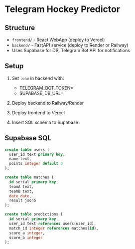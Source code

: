 # Telegram Hockey Predictor

## Structure

- `frontend/` - React WebApp (deploy to Vercel)
- `backend/` - FastAPI service (deploy to Render or Railway)
- Uses Supabase for DB, Telegram Bot API for notifications

## Setup

1. Set `.env` in backend with:
   - TELEGRAM_BOT_TOKEN=
   - SUPABASE_DB_URL=

2. Deploy backend to Railway/Render
3. Deploy frontend to Vercel
4. Insert SQL schema to Supabase

## Supabase SQL
```sql
create table users (
  user_id text primary key,
  name text,
  points integer default 0
);

create table matches (
  id serial primary key,
  teamA text,
  teamB text,
  date date,
  result jsonb
);

create table predictions (
  id serial primary key,
  user_id text references users(user_id),
  match_id integer references matches(id),
  score_a integer,
  score_b integer
);
```
